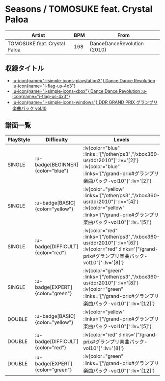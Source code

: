 # Seasons / TOMOSUKE feat. Crystal Paloa

|Artist|BPM|From|
|------|---|----|
|TOMOSUKE feat. Crystal Paloa|168|DanceDanceRevolution (2010)|

## 収録タイトル

- [ :u-icon{name="i-simple-icons-playstation3"} Dance Dance Revolution :u-icon{name="i-flag-us-4x3"} ](/other/ps3)
- [ :u-icon{name="i-simple-icons-xbox"} Dance Dance Revolution :u-icon{name="i-flag-us-4x3"} ](/xbox360-us/ddr2010)
- [ :u-icon{name="i-simple-icons-windows"} DDR GRAND PRIX グランプリ楽曲パック vol.10](/grand-prix#グランプリ楽曲パック-vol10)

## 譜面一覧

|PlayStyle|Difficulty|Levels|Notes|Movie|
|---------|----------|------|-----|-----|
|SINGLE| :u-badge[BEGINNER]{color="blue"} | :lv{color="blue" :links='["/other/ps3","/xbox360-us/ddr2010"]' :lv='[2]'}  :lv{color="blue" :links='["/grand-prix#グランプリ楽曲パック-vol10"]' :lv='[2]'} |101/0||
|SINGLE| :u-badge[BASIC]{color="yellow"} | :lv{color="yellow" :links='["/other/ps3","/xbox360-us/ddr2010"]' :lv='[4]'}  :lv{color="yellow" :links='["/grand-prix#グランプリ楽曲パック-vol10"]' :lv='[5]'} |151/8||
|SINGLE| :u-badge[DIFFICULT]{color="red"} | :lv{color="red" :links='["/other/ps3","/xbox360-us/ddr2010"]' :lv='[6]'}  :lv{color="red" :links='["/grand-prix#グランプリ楽曲パック-vol10"]' :lv='[8]'} |273/12||
|SINGLE| :u-badge[EXPERT]{color="green"} | :lv{color="green" :links='["/other/ps3","/xbox360-us/ddr2010"]' :lv='[8]'}  :lv{color="green" :links='["/grand-prix#グランプリ楽曲パック-vol10"]' :lv='[12]'} |331/46||
|DOUBLE| :u-badge[BASIC]{color="yellow"} | :lv{color="yellow" :links='["/grand-prix#グランプリ楽曲パック-vol10"]' :lv='[5]'} |169/13||
|DOUBLE| :u-badge[DIFFICULT]{color="red"} | :lv{color="red" :links='["/grand-prix#グランプリ楽曲パック-vol10"]' :lv='[8]'} |237/24||
|DOUBLE| :u-badge[EXPERT]{color="green"} | :lv{color="green" :links='["/grand-prix#グランプリ楽曲パック-vol10"]' :lv='[12]'} |349/39||
